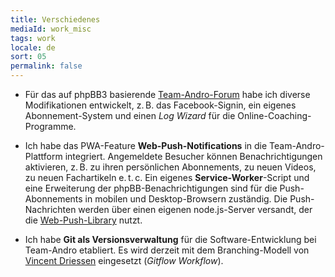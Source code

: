 ```yaml
---
title: Verschiedenes
mediaId: work_misc
tags: work
locale: de
sort: 05
permalink: false
---
```

* Für das auf phpBB3 basierende [Team-Andro-Forum](https://www.team-andro.com/phpBB3/) habe ich diverse Modifikationen entwickelt, z.&#8239;B. das Facebook-Signin, ein eigenes Abonnement-System und einen <i lang="en">Log Wizard</i> für die Online-Coaching-Programme.

* Ich habe das PWA-Feature **Web-Push-Notifications** in die Team-Andro-Plattform integriert. Angemeldete Besucher können Benachrichtigungen aktivieren, z.&#8239;B. zu ihren persönlichen Abonnements, zu neuen Videos, zu neuen Fachartikeln e.&#8239;t.&#8239;c. Ein eigenes **Service-Worker**-Script und eine Erweiterung der phpBB-Benachrichtigungen sind für die Push-Abonnements in mobilen und Desktop-Browsern zuständig. Die Push-Nachrichten werden über einen eigenen node.js-Server versandt, der die [Web-Push-Library](https://github.com/web-push-libs/web-push) nutzt.

* Ich habe **Git als Versionsverwaltung** für die Software-Entwicklung bei Team-Andro etabliert. Es wird derzeit mit dem Branching-Modell von [Vincent Driessen](https://nvie.com/posts/a-successful-git-branching-model/) eingesetzt (<i lang="en">Gitflow Workflow</i>).